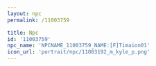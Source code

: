```yaml
---
layout: npc
permalink: /11003759

title: Npc
id: '11003759'
npc_name: 'NPCNAME_11003759_NAME:[F]Timaion01'
icon_url: 'portrait/npc/11003192_m_kyle_p.png'
---
```

